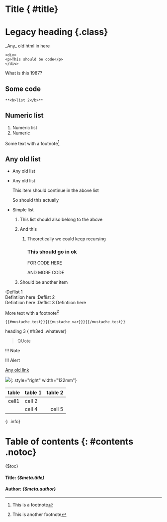 # Title { #title}

# Legacy heading {.class}
<div>

<p>_Any_ <span> old html</span> in here</p>

</div>

    <div>
    <p>This should be code</p>
    </div>

<noscript>
What is this 1987?
</noscript>
<script>
alert("Hello world");
</script>

## Some code

`**<b>list 2</b>**`

## Numeric list

1. Numeric list
2. Numeric 

Some text with a footnote[^footnote]

[^footnote]: This is a footnote

## Any old list

* Any old list
* Any old list 

	This item should continue in the above list

	So should this actually

*   Simple list

	1. This list should also belong to the above
	2. And this

		1. Theoretically we could keep recursing

			### This should go in ok

		    FOR
		        CODE HERE
		        
		    AND MORE CODE

	3. Should be another item

:Deflist 1	
    Defintiion here
:Deflist 2	
    Defintiion here
:Deflist 3
	Defintiion here

More text with a footnote[^footnote2]

[^footnote2]: This is another footnote

`{{#mustache_test}}{{{mustache_var}}}{{/mustache_test}}`

heading 3 { #h3ed .whatever}

> QUote

!!! Note

!!! Alert

[Any old link](http://news.bbc.co.uk 'Hello')

![](sources/wripper_test_doc_files/image001.jpg){: style="right" width="122mm"}

| table  | table 1    | table 2 |
|:------:|------------|--------:|
| cell1  | cell 2            ||
|| cell 4  | cell 5 
{: .info}

# Table of contents {: #contents .notoc}

{$toc}

<div class="endmatter">

#### Title: _{$meta.title}_

#### Author: _{$meta.author}_

</div>

